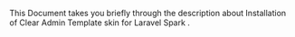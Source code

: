 This Document takes you briefly through the description about Installation of Clear Admin Template skin for Laravel Spark .



